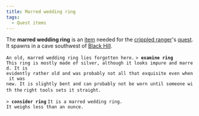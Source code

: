 ```yaml
---
title: Marred wedding ring
tags:
  - Quest items
---
```

The **marred wedding ring** is an [item](item "wikilink") needed for the
[crippled ranger](Tower_Hills_Ranger_Guild "wikilink")'s
[quest](Quest#Lost_and_Found "wikilink"). It spawns in a cave southwest
of [Black Hill](Black_Hill "wikilink").

`An old, marred wedding ring lies forgotten here.`
`> `**`examine ring`**
`This ring is mostly made of silver, although it looks impure and marred. It is`
`evidently rather old and was probably not all that exquisite even when it was`
`new. It is slightly bent and can probably not be worn until someone with the`
`right tools sets it straight.`

`> `**`consider ring`**
`It is a marred wedding ring.`
`It weighs less than an ounce.`
